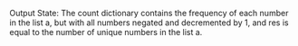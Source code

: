 Output State: The count dictionary contains the frequency of each number in the list a, but with all numbers negated and decremented by 1, and res is equal to the number of unique numbers in the list a.